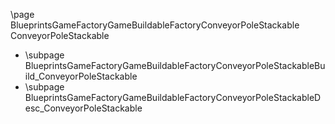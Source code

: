 \page BlueprintsGameFactoryGameBuildableFactoryConveyorPoleStackable ConveyorPoleStackable
- \subpage BlueprintsGameFactoryGameBuildableFactoryConveyorPoleStackableBuild_ConveyorPoleStackable
- \subpage BlueprintsGameFactoryGameBuildableFactoryConveyorPoleStackableDesc_ConveyorPoleStackable
